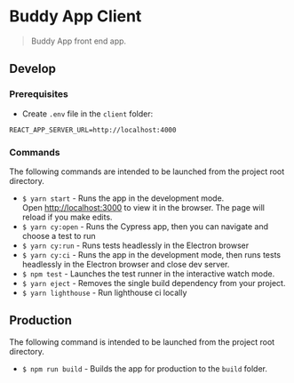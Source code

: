 # Buddy App Client 

> Buddy App front end app.

## Develop

### Prerequisites

- Create `.env` file in the `client` folder:

```
REACT_APP_SERVER_URL=http://localhost:4000
```

### Commands

The following commands are intended to be launched from the project root directory.

- `$ yarn start` - Runs the app in the development mode.<br>
  Open [http://localhost:3000](http://localhost:3000) to view it in the browser. The page will reload if you make edits.<br>
- `$ yarn cy:open` - Runs the Cypress app, then you can navigate and choose a test to run
- `$ yarn cy:run` - Runs tests headlessly in the Electron browser
- `$ yarn cy:ci` - Runs the app in the development mode, then runs tests headlessly in the Electron browser and close dev server.
- `$ npm test` - Launches the test runner in the interactive watch mode.
- `$ yarn eject` - Removes the single build dependency from your project.
- `$ yarn lighthouse` - Run lighthouse ci locally


## Production

The following command is intended to be launched from the project root directory.

- `$ npm run build` - Builds the app for production to the `build` folder.
